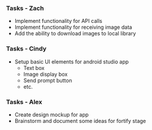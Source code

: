### Tasks - Zach

- Implement functionality for API calls
- Implement functionality for receiving image data
- Add the ability to download images to local library

### Tasks - Cindy

- Setup basic UI elements for android studio app
	- Text box
	- Image display box
	- Send prompt button
	- etc.

### Tasks - Alex

- Create design mockup for app
- Brainstorm and document some ideas for fortify stage